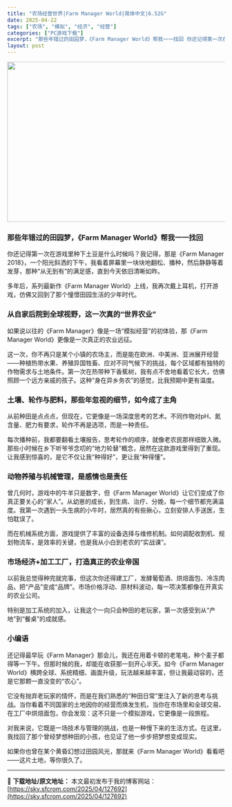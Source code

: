 ```yaml
---
title: "农场经营世界|Farm Manager World|简体中文|6.52G"
date: 2025-04-22
tags: ["农场", "模拟", "经济", "经营"]
categories: ["PC游戏下载"]
excerpt: "那些年错过的田园梦，《Farm Manager World》帮我一一找回 你还记得第一次在游戏里种下土豆是什么时候吗？我记得，那是《Farm Manager 2018》，一个阳光斜洒的下午，我看着屏幕里一块块地翻松、播种，然后静静等着发芽，那种“从无到有”的满足感，直到今天依旧清晰如昨。 多年后，系&hellip;"
layout: post
---
```


<img class="aligncenter size-full wp-image-127693" src="https://sky.sfcrom.com/wp-content/uploads/2025/04/2025042201561965.webp" alt="" width="660" height="370" />
<h3 class="" data-start="91" data-end="131">那些年错过的田园梦，《Farm Manager World》帮我一一找回</h3>
<p class="" data-start="133" data-end="240">你还记得第一次在游戏里种下土豆是什么时候吗？我记得，那是《Farm Manager 2018》，一个阳光斜洒的下午，我看着屏幕里一块块地翻松、播种，然后静静等着发芽，那种“从无到有”的满足感，直到今天依旧清晰如昨。</p>
<p class="" data-start="242" data-end="307">多年后，系列最新作《Farm Manager World》上线，我再次戴上耳机，打开游戏，仿佛又回到了那个憧憬田园生活的少年时代。</p>

<h3 class="" data-start="309" data-end="335">从自家后院到全球视野，这一次真的“世界农业”</h3>
<p class="" data-start="337" data-end="406">如果说以往的《Farm Manager》像是一场“模拟经营”的初体验，那《Farm Manager World》更像是一次真正的农业远征。</p>
<p class="" data-start="408" data-end="551">这一次，你不再只是某个小镇的农场主，而是能在欧洲、中美洲、亚洲展开经营——种植热带水果、养殖异国牲畜、应对不同气候下的挑战，每个区域都有独特的作物需求与土地条件。第一次在热带种下香蕉树，我有点不舍地看着它长大，仿佛照顾一个远方亲戚的孩子。这种“身在异乡务农”的感觉，比我预期中更有温度。</p>

<h3 class="" data-start="553" data-end="581">土壤、轮作与肥料，那些年忽视的细节，如今成了主角</h3>
<p class="" data-start="583" data-end="643">从前种田是点点点，但现在，它更像是一场深度思考的艺术。不同作物对pH、氮含量、肥力有要求，轮作不再是选项，而是一种责任。</p>
<p class="" data-start="645" data-end="747">每次播种前，我都要翻看土壤报告，思考轮作的顺序，就像老农民那样细致入微。那些小时候在乡下听爷爷念叨的“地力轮替”概念，居然在这款游戏里得到了重现。让我感到惊喜的，是它不仅让我“种得好”，更让我“种得懂”。</p>

<h3 class="" data-start="749" data-end="770">动物养殖与机械管理，是感情也是责任</h3>
<p class="" data-start="772" data-end="894">曾几何时，游戏中的牛羊只是数字，但《Farm Manager World》让它们变成了你真正要关心的“家人”。从幼崽的成长，到生病、治疗、分娩，每一个细节都充满温度。我第一次遇到一头生病的小牛时，居然真的有些揪心，立刻安排人手送医，生怕耽误了。</p>
<p class="" data-start="896" data-end="960">而在机械系统方面，游戏提供了丰富的设备选择与维修机制。如何调配收割机、规划物流车，是效率的关键，也是我从小白到老农的“实战课”。</p>

<h3 class="" data-start="962" data-end="985">市场经济+加工工厂，打造真正的农业帝国</h3>
<p class="" data-start="987" data-end="1067">以前我总觉得种完就完事，但这次你还得建工厂，发酵葡萄酒、烘焙面包、冷冻肉品，把“产品”变成“品牌”。市场价格浮动、原材料波动，每一项决策都像在开真实的农业公司。</p>
<p class="" data-start="1069" data-end="1116">特别是加工系统的加入，让我这个一向只会种田的老玩家，第一次感受到从“产地”到“餐桌”的成就感。</p>

<h3 class="" data-start="1118" data-end="1125">小编语</h3>
<p class="" data-start="264" data-end="399">还记得最早玩《Farm Manager》那会儿，我还在用着卡顿的老笔电，种个麦子都得等一下午。但那时候的我，却能在收获那一刻开心半天。如今《Farm Manager World》横跨全球、系统精细、画面升级，玩法越来越丰富，但让我最动容的，还是它那颗一直没变的“农心”。</p>
<p class="" data-start="401" data-end="507">它没有抛弃老玩家的情怀，而是在我们熟悉的“种田日常”里注入了新的思考与挑战。当你看着不同国家的土地因你的经营而焕发生机，当你在市场里和全球交易、在工厂中烘焙面包，你会发现：这不只是一个模拟游戏，它更像是一段旅程。</p>
<p class="" data-start="509" data-end="577">对我来说，它既是一场技术与管理的挑战，也是一种慢下来的生活方式。在这里，我找回了那个曾经梦想种田的小孩，也见证了他一步步把梦想变成现实。</p>
<p class="" data-start="579" data-end="636">如果你也曾在某个黄昏幻想过田园风光，那就来《Farm Manager World》看看吧——这片土地，等你很久了。</p>

---
📖 **下载地址/原文地址：** 本文最初发布于我的博客网站：[https://sky.sfcrom.com/2025/04/127692](https://sky.sfcrom.com/2025/04/127692)
